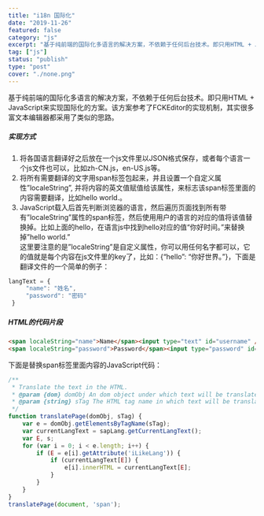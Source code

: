 ```yaml
---
title: "i18n 国际化"
date: "2019-11-26"
featured: false
category: "js"
excerpt: "基于纯前端的国际化多语言的解决方案，不依赖于任何后台技术。即只用HTML + JavaScript来实现国际化的方案。该方案参考了FCKEditor的实现机制，其实很多富文本编辑器都采用了类似的思路"
tag: ["js"]
status: "publish"
type: "post"
cover: "./none.png"
---
```


基于纯前端的国际化多语言的解决方案，不依赖于任何后台技术。即只用HTML + JavaScript来实现国际化的方案。该方案参考了FCKEditor的实现机制，其实很多富文本编辑器都采用了类似的思路。

##### 实现方式

1. 将各国语言翻译好之后放在一个js文件里以JSON格式保存，或者每个语言一个js文件也可以，比如zh-CN.js，en-US.js等。
2. 将所有需要翻译的文字用span标签包起来，并且设置一个自定义属性”localeString”, 并将内容的英文值赋值给该属性，来标志该span标签里面的内容需要翻译，比如hello world.。
3. JavaScript载入后首先判断浏览器的语言，然后遍历页面找到所有带有”localeString”属性的span标签，然后使用用户的语言的对应的值将该值替换掉。比如上面的hello，在语言js中找到hello对应的值“你好时间。”来替换掉”hello world.”  
   这里要注意的是”localeString”是自定义属性，你可以用任何名字都可以，它的值就是每个内容在js文件里的key了，比如：{“hello”: “你好世界。”}，下面是翻译文件的一个简单的例子：

```js
langText = {
     "name": "姓名",
     "password": "密码"
 }
```

  
##### HTML的代码片段

```html
<span localeString="name">Name</span><input type="text" id="username" />
<span localeString="password">Password</span><input type="password" id="password" />
```

下面是替换span标签里面内容的JavaScript代码：

```js
/**
 * Translate the text in the HTML.
 * @param {dom} domObj An dom object under which text will be translated.
 * @param {string} sTag The HTML tag name in which text will be translated, usually "span".
 */
function translatePage(domObj, sTag) {
    var e = domObj.getElementsByTagName(sTag);
    var currentLangText = sapLang.getCurrentLangText();
    var E, s;
    for (var i = 0; i < e.length; i++) {
        if (E = e[i].getAttribute('iLikeLang')) {
            if (currentLangText[E]) {
                e[i].innerHTML = currentLangText[E];
            }
        }
    }
}
translatePage(document, 'span');
```
